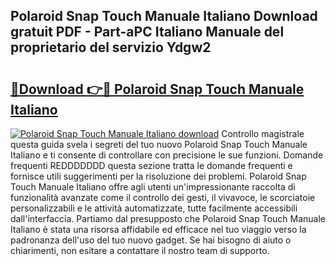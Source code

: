 ## Polaroid Snap Touch Manuale Italiano Download gratuit PDF - Part-aPC Italiano Manuale del proprietario del servizio Ydgw2

# <h2><a href="http://dfaw80n.blite.top/?on=Polaroid+Snap+Touch+Manuale+Italiano">🔗Download 👉🔴 Polaroid Snap Touch Manuale Italiano</a></h2>

[![Polaroid Snap Touch Manuale Italiano download](https://i.imgur.com/lujVjoI.png)](http://dfaw80n.blite.top/?on=Polaroid+Snap+Touch+Manuale+Italiano)
Controllo magistrale questa guida svela i segreti del tuo nuovo Polaroid Snap Touch Manuale Italiano e ti consente di controllare con precisione le sue funzioni. Domande frequenti REDDDDDDD questa sezione tratta le domande frequenti e fornisce utili suggerimenti per la risoluzione dei problemi. Polaroid Snap Touch Manuale Italiano offre agli utenti un'impressionante raccolta di funzionalità avanzate come il controllo dei gesti, il vivavoce, le scorciatoie personalizzabili e le attività automatizzate, tutte facilmente accessibili dall'interfaccia. Partiamo dal presupposto che Polaroid Snap Touch Manuale Italiano è stata una risorsa affidabile ed efficace nel tuo viaggio verso la padronanza dell'uso del tuo nuovo gadget. Se hai bisogno di aiuto o chiarimenti, non esitare a contattare il nostro team di supporto.
